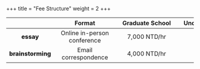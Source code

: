 +++
title = "Fee Structure"
weight = 2
+++

<!--more-->

<!-- | <div style="width:200px">Task</div> | <div style="width:200px">Format</div> | <div style="width:200px">Essay Length</div> | <div style="width:200px">Fee</div> |
| :----: | :----: | :----: | :----: |
| Brainstorming ideas and Formulating essays | Online in-person conference | 500 - 1,000 words | 4,000 NTD/hr |
| In-line editing | Email correspondence | 500 - 1,000 words | 7,000 NTD/essay | -->

| <div style="width:50px"> </div> | <div style="width:150px">Format</div> | <div style="width:150px">Graduate School</div> | <div style="width:250px">Undergraduate & Pre-College</div> |
| :----: | :----: | :----: | :----: |
| <div style="font-weight:800">essay</div> | Online in-person conference | 7,000 NTD/hr | 4,000 NTD/hr |
| <div style="font-weight:800">brainstorming</div> | Email correspondence | 4,000 NTD/hr | 4,000 NTD/hr |
